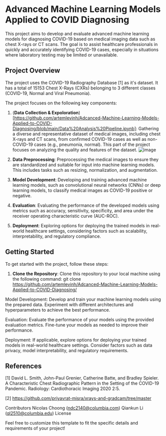 # Advanced Machine Learning Models Applied to COVID Diagnosing

This project aims to develop and evaluate advanced machine learning models for diagnosing COVID-19 based on medical imaging data such as chest X-rays or CT scans. The goal is to assist healthcare professionals in quickly and accurately identifying COVID-19 cases, especially in situations where laboratory testing may be limited or unavailable.

## Project Overview

The project uses the COVID-19 Radiography Database [1] as it's dataset. It has a total of 15153 Chest X-Rays (CXRs) belonging to 3 different classes (COVID-19,  Normal and Viral Pneumonia).

The project focuses on the following key components:

1. (**Data Collection & Expoloration**)[https://github.com/artemlevinh/Adcanced-Machine-Learning-Models-Applied-to-COVID-Diagnosing/blob/main/Data%20Analysis%20Pipeline.ipynb]: Gathering a diverse and representative dataset of medical images, including chest X-rays and CT scans, from confirmed COVID-19 cases as well as non-COVID-19 cases (e.g., pneumonia, normal). This part of the project focuses on analyzing the quality and features of the dataset.
![image](https://github.com/artemlevinh/Adcanced-Machine-Learning-Models-Applied-to-COVID-Diagnosing/assets/88550828/6edbc636-32f6-43e4-ac41-93bfe4c5f0d3)


2. **Data Preprocessing**: Preprocessing the medical images to ensure they are standardized and suitable for input into machine learning models. This includes tasks such as resizing, normalization, and augmentation.

3. **Model Development**: Developing and training advanced machine learning models, such as convolutional neural networks (CNNs) or deep learning models, to classify medical images as COVID-19 positive or negative.

4. **Evaluation**: Evaluating the performance of the developed models using metrics such as accuracy, sensitivity, specificity, and area under the receiver operating characteristic curve (AUC-ROC).

5. **Deployment**: Exploring options for deploying the trained models in real-world healthcare settings, considering factors such as scalability, interpretability, and regulatory compliance.

## Getting Started

To get started with the project, follow these steps:

1. **Clone the Repository**: Clone this repository to your local machine using the following command: git clone https://github.com/artemlevinh/Adcanced-Machine-Learning-Models-Applied-to-COVID-Diagnosing/



Model Development: Develop and train your machine learning models using the prepared data. Experiment with different architectures and hyperparameters to achieve the best performance.

Evaluation: Evaluate the performance of your models using the provided evaluation metrics. Fine-tune your models as needed to improve their performance.

Deployment: If applicable, explore options for deploying your trained models in real-world healthcare settings. Consider factors such as data privacy, model interpretability, and regulatory requirements.

## References 

[1] David L. Smith, John-Paul Grenier, Catherine Batte, and Bradley Spieler. A Characteristic Chest Radiographic Pattern in the Setting of the COVID-19 Pandemic. Radiology: Cardiothoracic Imaging 2020 2:5.

[2] https://github.com/priyavrat-misra/xrays-and-gradcam/tree/master

Contributors
Nicolas Choong (ndc2140@columbia.com)
Qiankun Li (ql2510@columbia.edu)
License

Feel free to customize this template to fit the specific details and requirements of your project!
